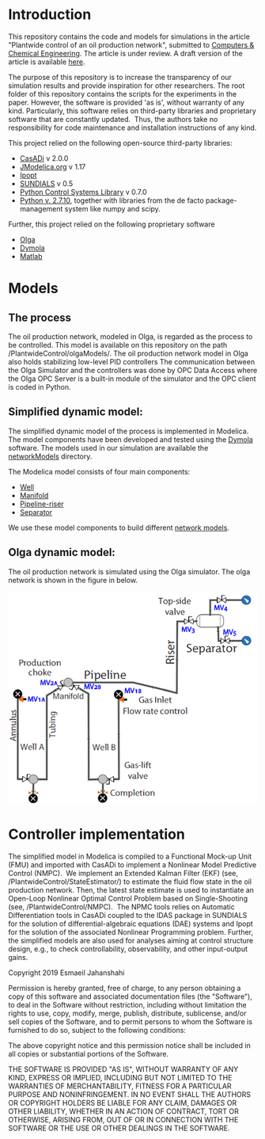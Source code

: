 # Introduction 
This repository contains the code and models for simulations in the article "Plantwide control of an oil production network", submitted to [Computers & Chemical Engineering](https://www.journals.elsevier.com/computers-and-chemical-engineering). The article is under review. A draft version of the article is available [here](Article/PlanWideOil_June2019.pdf).

The purpose of this repository is to increase the transparency of our simulation results and provide inspiration for other researchers. The root folder of this repository contains the scripts for the experiments in the paper. However, the software is provided 'as is', without warranty of any kind. Particularly, this software relies on third-party libraries and proprietary software that are constantly updated.  Thus, the authors take no responsibility for code maintenance and installation instructions of any kind.

This project relied on the following open-source third-party libraries:
* [CasADi](https://web.casadi.org/) v 2.0.0
* [JModelica.org](https://jmodelica.org/) v 1.17
* [Ipopt](https://github.com/coin-or/Ipopt)
* [SUNDIALS](https://computing.llnl.gov/projects/sundials) v 0.5
* [Python Control Systems Library](https://sourceforge.net/projects/python-control/) v 0.7.0
* [Python v. 2.7.10](https://www.python.org/downloads/release/python-2710/), together with libraries from the de facto package-management system like numpy and scipy.

Further, this project relied on the following proprietary software
* [Olga](https://www.software.slb.com/products/olga)
* [Dymola](https://www.3ds.com/products-services/catia/products/dymola/)
* [Matlab](https://www.mathworks.com/products/matlab.html)

# Models
## The process
The oil production network, modeled in Olga, is regarded as the process to be controlled. This model is available on this repository on the path /PlantwideControl/olgaModels/. The oil production network model in Olga also holds stabilizing low-level PID controllers
The communication between the Olga Simulator and the controllers was done by OPC Data Access where the Olga OPC Server is a built-in module of the simulator and the OPC client is coded in Python.
## Simplified dynamic model:
The simplified dynamic model of the process is implemented in Modelica. The model components have been developed and tested using the [Dymola](https://www.3ds.com/products-services/catia/products/dymola/) software. The models used in our simulation are available the [networkModels](networkModels/) directory.  

The Modelica model consists of four main components:
- [Well](networkModels/networkComponents/gasliftWell.mo)
- [Manifold](networkModels/networkComponents/manifold.mo)
- [Pipeline-riser](networkModels/networkComponents/pipelineRiser.mo)
- [Separator](networkModels/networkComponents/separatorTwoPhase.mo)

We use these model components to build different [network models](networkModels/gasliftNetworks.mo).

## Olga dynamic model:
The oil production network is simulated using the Olga simulator.
The olga network is shown in the figure in below.

![Olga Network](Article/OlgaNetwork.PNG)


# Controller implementation

The simplified model in Modelica is compiled to a Functional Mock-up Unit (FMU) and imported with CasADi to implement a Nonlinear Model Predictive Control (NMPC).  We implement an Extended Kalman Filter (EKF) (see, /PlantwideControl/StateEstimator/) to estimate the fluid flow state in the oil production network. Then, the latest state estimate is used to instantiate an Open-Loop Nonlinear Optimal Control Problem based on Single-Shooting (see, /PlantwideControl/NMPC).  The NPMC tools relies on Automatic Differentiation tools in CasADi coupled to the IDAS package in SUNDIALS for the solution of differential-algebraic equations (DAE) systems and Ipopt for the solution of the associated Nonlinear Programming problem. Further, the simplified models are also used for analyses aiming at control structure design, e.g., to check controllability, observability, and other input-output gains.


Copyright 2019 Esmaeil Jahanshahi

Permission is hereby granted, free of charge, to any person obtaining a copy of this software and associated documentation files (the "Software"), to deal in the Software without restriction, including without limitation the rights to use, copy, modify, merge, publish, distribute, sublicense, and/or sell copies of the Software, and to permit persons to whom the Software is furnished to do so, subject to the following conditions:

The above copyright notice and this permission notice shall be included in all copies or substantial portions of the Software.

THE SOFTWARE IS PROVIDED "AS IS", WITHOUT WARRANTY OF ANY KIND, EXPRESS OR IMPLIED, INCLUDING BUT NOT LIMITED TO THE WARRANTIES OF MERCHANTABILITY, FITNESS FOR A PARTICULAR PURPOSE AND NONINFRINGEMENT. IN NO EVENT SHALL THE AUTHORS OR COPYRIGHT HOLDERS BE LIABLE FOR ANY CLAIM, DAMAGES OR OTHER LIABILITY, WHETHER IN AN ACTION OF CONTRACT, TORT OR OTHERWISE, ARISING FROM, OUT OF OR IN CONNECTION WITH THE SOFTWARE OR THE USE OR OTHER DEALINGS IN THE SOFTWARE.